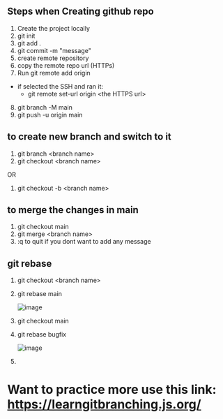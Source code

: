 ## Steps when Creating github repo

1. Create the project locally
2. git init
3. git add .
4. git commit -m "message"
5. create remote repository
6. copy the remote repo url (HTTPs)
7. Run git remote add origin <HTTPS URL>

- if selected the SSH and ran it:
  - git remote set-url origin \<the HTTPS url\>

8. git branch -M main
9. git push -u origin main

## to create new branch and switch to it

1. git branch \<branch name\>
2. git checkout \<branch name\>

OR

1. git checkout -b \<branch name\>

## to merge the changes in main

1. git checkout main
2. git merge \<branch name\>
3. :q to quit if you dont want to add any message

## git rebase
1. git checkout \<branch name\>
2. git rebase main
   
   ![image](https://github.com/user-attachments/assets/e074a105-acfe-47bd-9644-13cbd64b0ac6)
   
4. git checkout main
5. git rebase bugfix
   
   ![image](https://github.com/user-attachments/assets/d0a952d2-1f57-4c5c-98a9-20bf11187c3d)
7. 




# Want to practice more use this link: https://learngitbranching.js.org/
